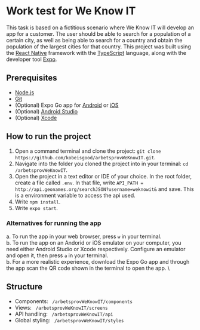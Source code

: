 # Work test for We Know IT
This task is based on a fictitious scenario where We Know IT will develop an app for a customer. The user should be able to search for a population of a certain city, as well as being able to search for a country and obtain the population of the largest cities for that country.
This project was built using the [React Native](https://reactnative.dev/) framework with the [TypeScript](https://www.typescriptlang.org/) language, along with the developer tool [Expo](https://expo.dev/). 


## Prerequisites 
* [Node.js](https://nodejs.org/en/) 
* [Git](https://git-scm.com/downloads)
* (Optional) Expo Go app for [Android](https://play.google.com/store/apps/details?id=host.exp.exponent&hl=en&gl=US) or [iOS](https://apps.apple.com/se/app/expo-go/id982107779)
* (Optional) [Android Studio](https://developer.android.com/studio?gclid=Cj0KCQiAgP6PBhDmARIsAPWMq6njKz6R1YrZp3h3e2N0O6ALvIK5b2TtYg0yt-R10gP5Vj_uJwshk50aAsKTEALw_wcB&gclsrc=aw.ds)
* (Optional) [Xcode](https://developer.apple.com/xcode/)

## How to run the project 
1. Open a command terminal and clone the project: `git clone https://github.com/kobeisgood/arbetsprovWeKnowIT.git`.
2. Navigate into the folder you cloned the project into in your terminal: `cd /arbetsprovWeKnowIT`.
3. Open the project in a text editor or IDE of your choice. In the root folder, create a file called `.env`. In that file, write `API_PATH = http://api.geonames.org/searchJSON?username=weknowit&` and save. This is a environment variable to access the api used. 
3. Write `npm install`.
4. Write `expo start`.
### Alternatives for running the app 
a. To run the app in your web browser, press `w` in your terminal. \
b. To run the app on an Andorid or iOS emulator on your computer, you need either Android Studio or Xcode respectively. Configure an emulator and open it, then press `a` in your terminal. \
b. For a more realistic experience, download the Expo Go app and through the app scan the QR code shown in the terminal to open the app. \

## Structure 
* Components: ` /arbetsprovWeKnowIT/components`
* Views: ` /arbetsprovWeKnowIT/screens`
* API handling: ` /arbetsprovWeKnowIT/api`
* Global styling: ` /arbetsprovWeKnowIT/styles`
